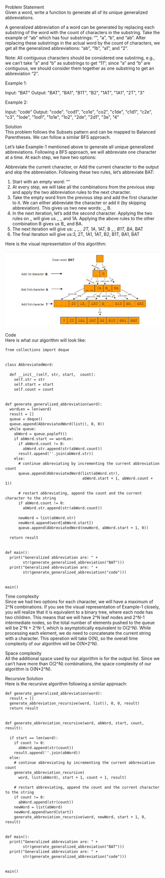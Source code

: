 Problem Statement \
Given a word, write a function to generate all of its unique generalized abbreviations.

A generalized abbreviation of a word can be generated by replacing each substring of the word with the count of characters in the substring. Take the example of “ab” which has four substrings: “”, “a”, “b”, and “ab”. After replacing these substrings in the actual word by the count of characters, we get all the generalized abbreviations: “ab”, “1b”, “a1”, and “2”.

Note: All contiguous characters should be considered one substring, e.g., we can’t take “a” and “b” as substrings to get “11”; since “a” and “b” are contiguous, we should consider them together as one substring to get an abbreviation “2”.

Example 1:

Input: "BAT"
Output: "BAT", "BA1", "B1T", "B2", "1AT", "1A1", "2T", "3"

Example 2:

Input: "code"
Output: "code", "cod1", "co1e", "co2", "c1de", "c1d1", "c2e", "c3", "1ode", "1od1", "1o1e", "1o2", 
"2de", "2d1", "3e", "4"

Solution \
This problem follows the Subsets pattern and can be mapped to Balanced Parentheses. We can follow a similar BFS approach.

Let’s take Example-1 mentioned above to generate all unique generalized abbreviations. Following a BFS approach, we will abbreviate one character at a time. At each step, we have two options:

Abbreviate the current character, or
Add the current character to the output and skip the abbreviation.
Following these two rules, let’s abbreviate BAT:

1. Start with an empty word: “”
2. At every step, we will take all the combinations from the previous step and apply the two abbreviation rules to the next character.
3. Take the empty word from the previous step and add the first character to it. We can either abbreviate the character or add it (by skipping abbreviation). This gives us two new words: _, B.
4. In the next iteration, let’s add the second character. Applying the two rules on _ will give us _ _ and 1A. Applying the above rules to the other combination B gives us B_ and BA.
5. The next iteration will give us: _ _ _, 2T, 1A_, 1AT, B _ _, B1T, BA_, BAT
6. The final iteration will give us:3, 2T, 1A1, 1AT, B2, B1T, BA1, BAT

Here is the visual representation of this algorithm:

![alt text](pics1/1006.PNG?raw=true)  
 
Code \
Here is what our algorithm will look like:
```
from collections import deque


class AbbreviatedWord:

  def __init__(self, str, start,  count):
    self.str = str
    self.start = start
    self.count = count


def generate_generalized_abbreviation(word):
  wordLen = len(word)
  result = []
  queue = deque()
  queue.append(AbbreviatedWord(list(), 0, 0))
  while queue:
    abWord = queue.popleft()
    if abWord.start == wordLen:
      if abWord.count != 0:
        abWord.str.append(str(abWord.count))
      result.append(''.join(abWord.str))
    else:
      # continue abbreviating by incrementing the current abbreviation count
      queue.append(AbbreviatedWord(list(abWord.str),
                                   abWord.start + 1, abWord.count + 1))

      # restart abbreviating, append the count and the current character to the string
      if abWord.count != 0:
        abWord.str.append(str(abWord.count))

      newWord = list(abWord.str)
      newWord.append(word[abWord.start])
      queue.append(AbbreviatedWord(newWord, abWord.start + 1, 0))

  return result


def main():
  print("Generalized abbreviation are: " +
        str(generate_generalized_abbreviation("BAT")))
  print("Generalized abbreviation are: " +
        str(generate_generalized_abbreviation("code")))


main()
```

Time complexity \
Since we had two options for each character, we will have a maximum of 2^N combinations. If you see the visual representation of Example-1 closely, you will realize that it is equivalent to a binary tree, where each node has two children. This means that we will have 2^N leaf nodes and 2^N-1 intermediate nodes, so the total number of elements pushed to the queue will be 2^N + 2^N-1, which is asymptotically equivalent to O(2^N). While processing each element, we do need to concatenate the current string with a character. This operation will take O(N), so the overall time complexity of our algorithm will be O(N*2^N).

Space complexity \
All the additional space used by our algorithm is for the output list. Since we can’t have more than O(2^N) combinations, the space complexity of our algorithm is O(N*2^N).

Recursive Solution \
Here is the recursive algorithm following a similar approach:
```
def generate_generalized_abbreviation(word):
  result = []
  generate_abbreviation_recursive(word, list(), 0, 0, result)
  return result


def generate_abbreviation_recursive(word, abWord, start, count, result):

  if start == len(word):
    if count != 0:
      abWord.append(str(count))
    result.append(''.join(abWord))
  else:
    # continue abbreviating by incrementing the current abbreviation count
    generate_abbreviation_recursive(
      word, list(abWord), start + 1, count + 1, result)

    # restart abbreviating, append the count and the current character to the string
    if count != 0:
      abWord.append(str(count))
    newWord = list(abWord)
    newWord.append(word[start])
    generate_abbreviation_recursive(word, newWord, start + 1, 0, result)


def main():
  print("Generalized abbreviation are: " +
        str(generate_generalized_abbreviation("BAT")))
  print("Generalized abbreviation are: " +
        str(generate_generalized_abbreviation("code")))


main()
```